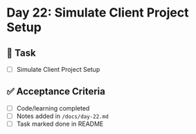 # Day 22: Simulate Client Project Setup

## 🎯 Task
- [ ] Simulate Client Project Setup

## ✅ Acceptance Criteria
- [ ] Code/learning completed
- [ ] Notes added in `/docs/day-22.md`
- [ ] Task marked done in README
